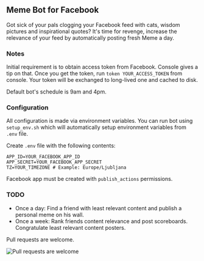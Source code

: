 ## Meme Bot for Facebook

Got sick of your pals clogging your Facebook feed with cats, wisdom pictures and inspirational quotes? It's time for revenge, increase the relevance of your feed by automatically posting fresh Meme a day.

### Notes

Initial requirement is to obtain access token from Facebook. Console gives a tip on that. Once you get the token, run `token YOUR_ACCESS_TOKEN` from console. Your token will be exchanged to long-lived one and cached to disk.

Default bot's schedule is 9am and 4pm.

### Configuration

All configuration is made via environment variables. You can run bot using `setup_env.sh` which will automatically setup environment variables from `.env` file.

Create `.env` file with the following contents:

```env
APP_ID=YOUR_FACEBOOK_APP_ID
APP_SECRET=YOUR_FACEBOOK_APP_SECRET
TZ=YOUR_TIMEZONE # Example: Europe/Ljubljana
```

Facebook app must be created with `publish_actions` permissions.

### TODO

* Once a day: Find a friend with least relevant content and publish a personal meme on his wall.
* Once a week: Rank friends content relevance and post scoreboards. Congratulate least relevant content posters.

Pull requests are welcome.

![Pull requests are welcome](https://i.imgur.com/Ky4ufVa.gif)
